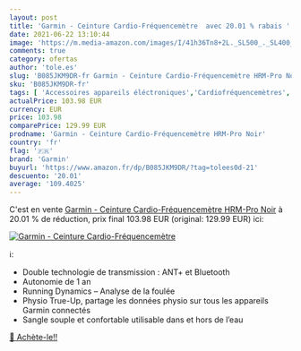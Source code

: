 ```yaml
---
layout: post
title: 'Garmin - Ceinture Cardio-Fréquencemètre  avec 20.01 % rabais '
date: 2021-06-22 13:10:44
image: 'https://m.media-amazon.com/images/I/41h36Tn8+2L._SL500_._SL400_.jpg'
comments: true
category: ofertas
author: 'tole.es'
slug: 'B085JKM9DR-fr Garmin - Ceinture Cardio-Fréquencemètre HRM-Pro Noir'
sku: 'B085JKM9DR-fr'
tags: [ 'Accessoires appareils éléctroniques','Cardiofréquencemètres','Ceintures pectorales','Sports et Loisirs','garmin','Électronique sportive', ]
actualPrice: 103.98 EUR
currency: EUR
price: 103.98
comparePrice: 129.99 EUR
prodname: 'Garmin - Ceinture Cardio-Fréquencemètre HRM-Pro Noir'
country: 'fr'
flag: '🇫🇷'
brand: 'Garmin'
buyurl: 'https://www.amazon.fr/dp/B085JKM9DR/?tag=tolees0d-21'
descuento: '20.01'
average: '109.4025'
---
```


C'est en vente [Garmin - Ceinture Cardio-Fréquencemètre HRM-Pro Noir](https://www.amazon.fr/dp/B085JKM9DR/?tag=tolees0d-21)  à  20.01 % de réduction, prix final  103.98 EUR (original: 129.99 EUR) ici:

[![Garmin - Ceinture Cardio-Fréquencemètre ](https://m.media-amazon.com/images/I/41h36Tn8+2L._SL500_._SL400_.jpg)](https://www.amazon.fr/dp/B085JKM9DR/?tag=tolees0d-21)

ℹ️:

- Double technologie de transmission : ANT+ et Bluetooth
- Autonomie de 1 an
- Running Dynamics – Analyse de la foulée
- Physio True-Up, partage les données physio sur tous les appareils Garmin connectés
- Sangle souple et confortable utilisable dans et hors de l’eau

[🛒 Achète-le!!](https://www.amazon.fr/dp/B085JKM9DR/?tag=tolees0d-21)
